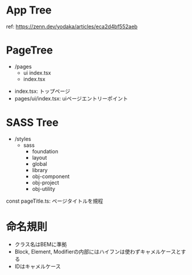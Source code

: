 # App Tree
ref: https://zenn.dev/yodaka/articles/eca2d4bf552aeb

# PageTree
+ /pages
    + ui
        index.tsx 
    + index.tsx

- index.tsx: トップページ
- pages/ui/index.tsx: uiページエントリーポイント


# SASS Tree

+ /styles
    + sass
        + foundation
        + layout
        + global
        + library
        + obj-component
        + obj-project
        + obj-utility

const
pageTitle.ts: ページタイトルを規程

# 命名規則
- クラス名はBEMに準拠
- Block, Element, Modifierの内部にはハイフンは使わずキャメルケースとする
- IDはキャメルケース
